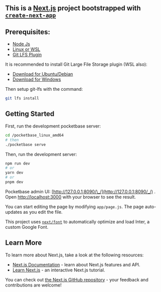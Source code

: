 ## This is a [Next.js](https://nextjs.org/) project bootstrapped with [`create-next-app`](https://github.com/vercel/next.js/tree/canary/packages/create-next-app)

## Prerequisites:

- [Node Js](https://nodejs.org/en/)
- [Linux or WSL](https://learn.microsoft.com/en-us/windows/wsl/install)
- [Git LFS Plugin](https://git-lfs.com/)

It is recommended to install Git Large File Storage plugin (WSL also):
- [Download for Ubuntu/Debian](https://github.com/git-lfs/git-lfs/blob/main/INSTALLING.md)
- [Download for Windows](https://github.com/git-lfs/git-lfs/releases/download/v3.4.0/git-lfs-windows-v3.4.0.exe)
  
Then setup git-lfs with the command:
```bash
git lfs install
```

## Getting Started

First, run the development pocketbase server:

```bash
cd /pocketbase_linux_amd64
# then
./pocketbase serve
```

Then, run the development server:

```bash
npm run dev
# or
yarn dev
# or
pnpm dev
```

Pocketbase admin UI: [http://127.0.0.1:8090/\_/](http://127.0.0.1:8090/_/) .
Open [http://localhost:3000](http://localhost:3000) with your browser to see the result.

You can start editing the page by modifying `app/page.js`. The page auto-updates as you edit the file.

This project uses [`next/font`](https://nextjs.org/docs/basic-features/font-optimization) to automatically optimize and load Inter, a custom Google Font.

## Learn More

To learn more about Next.js, take a look at the following resources:

- [Next.js Documentation](https://nextjs.org/docs) - learn about Next.js features and API.
- [Learn Next.js](https://nextjs.org/learn) - an interactive Next.js tutorial.

You can check out [the Next.js GitHub repository](https://github.com/vercel/next.js/) - your feedback and contributions are welcome!
